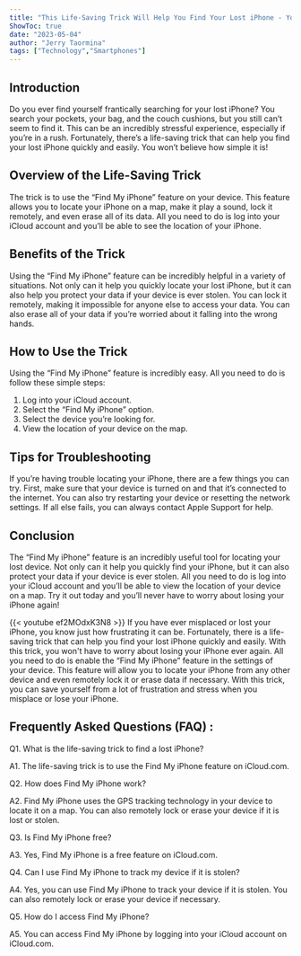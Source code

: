 ```yaml
---
title: "This Life-Saving Trick Will Help You Find Your Lost iPhone - You Won't Believe How Easy It Is!"
ShowToc: true 
date: "2023-05-04"
author: "Jerry Taormina" 
tags: ["Technology","Smartphones"]
---
```

## Introduction 

Do you ever find yourself frantically searching for your lost iPhone? You search your pockets, your bag, and the couch cushions, but you still can’t seem to find it. This can be an incredibly stressful experience, especially if you’re in a rush. Fortunately, there’s a life-saving trick that can help you find your lost iPhone quickly and easily. You won’t believe how simple it is! 

## Overview of the Life-Saving Trick 

The trick is to use the “Find My iPhone” feature on your device. This feature allows you to locate your iPhone on a map, make it play a sound, lock it remotely, and even erase all of its data. All you need to do is log into your iCloud account and you’ll be able to see the location of your iPhone. 

## Benefits of the Trick 

Using the “Find My iPhone” feature can be incredibly helpful in a variety of situations. Not only can it help you quickly locate your lost iPhone, but it can also help you protect your data if your device is ever stolen. You can lock it remotely, making it impossible for anyone else to access your data. You can also erase all of your data if you’re worried about it falling into the wrong hands. 

## How to Use the Trick 

Using the “Find My iPhone” feature is incredibly easy. All you need to do is follow these simple steps: 

1. Log into your iCloud account. 
2. Select the “Find My iPhone” option. 
3. Select the device you’re looking for. 
4. View the location of your device on the map. 

## Tips for Troubleshooting 

If you’re having trouble locating your iPhone, there are a few things you can try. First, make sure that your device is turned on and that it’s connected to the internet. You can also try restarting your device or resetting the network settings. If all else fails, you can always contact Apple Support for help. 

## Conclusion 

The “Find My iPhone” feature is an incredibly useful tool for locating your lost device. Not only can it help you quickly find your iPhone, but it can also protect your data if your device is ever stolen. All you need to do is log into your iCloud account and you’ll be able to view the location of your device on a map. Try it out today and you’ll never have to worry about losing your iPhone again!

{{< youtube ef2MOdxK3N8 >}} 
If you have ever misplaced or lost your iPhone, you know just how frustrating it can be. Fortunately, there is a life-saving trick that can help you find your lost iPhone quickly and easily. With this trick, you won't have to worry about losing your iPhone ever again. All you need to do is enable the “Find My iPhone” feature in the settings of your device. This feature will allow you to locate your iPhone from any other device and even remotely lock it or erase data if necessary. With this trick, you can save yourself from a lot of frustration and stress when you misplace or lose your iPhone.

## Frequently Asked Questions (FAQ) :
Q1. What is the life-saving trick to find a lost iPhone?

A1. The life-saving trick is to use the Find My iPhone feature on iCloud.com.

Q2. How does Find My iPhone work?

A2. Find My iPhone uses the GPS tracking technology in your device to locate it on a map. You can also remotely lock or erase your device if it is lost or stolen.

Q3. Is Find My iPhone free?

A3. Yes, Find My iPhone is a free feature on iCloud.com.

Q4. Can I use Find My iPhone to track my device if it is stolen?

A4. Yes, you can use Find My iPhone to track your device if it is stolen. You can also remotely lock or erase your device if necessary.

Q5. How do I access Find My iPhone?

A5. You can access Find My iPhone by logging into your iCloud account on iCloud.com.


